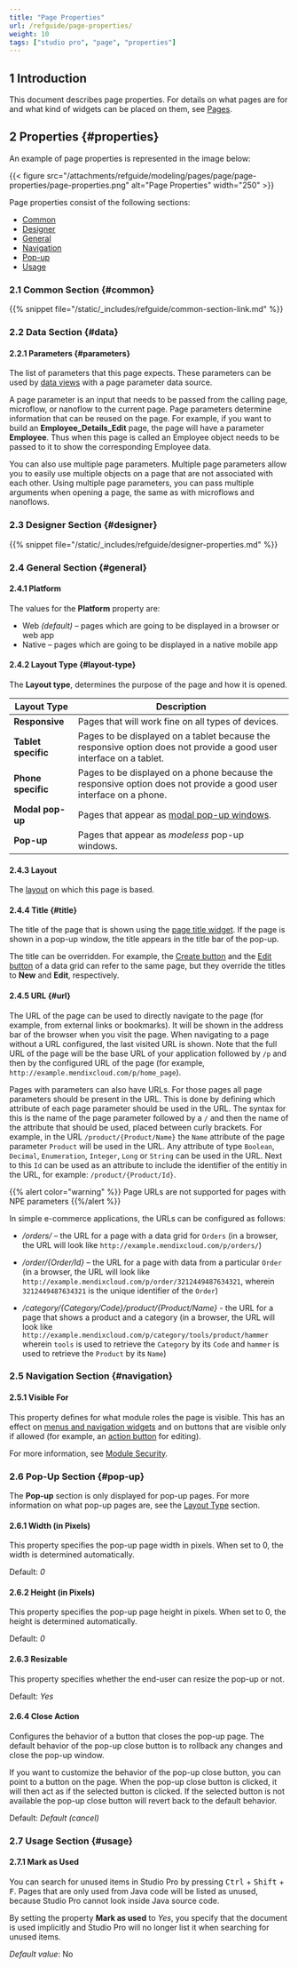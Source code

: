 ```yaml
---
title: "Page Properties"
url: /refguide/page-properties/
weight: 10
tags: ["studio pro", "page", "properties"]
---
```


## 1 Introduction

This document describes page properties. For details on what pages are for and what kind of widgets can be placed on them, see [Pages](/refguide/pages/).

## 2 Properties {#properties}

An example of page properties is represented in the image below:

{{< figure src="/attachments/refguide/modeling/pages/page/page-properties/page-properties.png" alt="Page Properties"   width="250"  >}}

Page properties consist of the following sections:

* [Common](#common)
* [Designer](#designer)
* [General](#general)
* [Navigation](#navigation)
* [Pop-up](#pop-up)
* [Usage](#usage)

### 2.1 Common Section {#common}

{{% snippet file="/static/_includes/refguide/common-section-link.md" %}}

### 2.2 Data Section {#data}

#### 2.2.1 Parameters {#parameters}

The list of parameters that this page expects. These parameters can be used by [data views](/refguide/data-view/) with a page parameter data source.

A page parameter is an input that needs to be passed from the calling page, microflow, or nanoflow to the current page. Page parameters determine information that can be reused on the page. For example, if you want to build an **Employee_Details_Edit** page, the page will have a parameter **Employee**. Thus when this page is called an Employee object needs to be passed to it to show the corresponding Employee data.

You can also use multiple page parameters. Multiple page parameters allow you to easily use multiple objects on a page that are not associated with each other. Using multiple page parameters, you can pass multiple arguments when opening a page, the same as with microflows and nanoflows.

### 2.3 Designer Section {#designer}

{{% snippet file="/static/_includes/refguide/designer-properties.md" %}}

### 2.4 General Section {#general}

#### 2.4.1 Platform

The values for the **Platform** property are:

* Web *(default)* – pages which are going to be displayed in a browser or web app
* Native – pages which are going to be displayed in a native mobile app

#### 2.4.2 Layout Type {#layout-type}

The **Layout type**, determines the purpose of the page and how it is opened.

| Layout Type         | Description                                                  |
| ------------------- | ------------------------------------------------------------ |
| **Responsive**      | Pages that will work fine on all types of devices.           |
| **Tablet specific** | Pages to be displayed on a tablet because the responsive option does not provide a good user interface on a tablet. |
| **Phone specific**  | Pages to be displayed on a phone because the responsive option does not provide a good user interface on a phone. |
| **Modal pop-up**    | Pages that appear as [modal pop-up windows](https://www.wikiwand.com/en/Modal_window). |
| **Pop-up**          | Pages that appear as *modeless* pop-up windows.              |

#### 2.4.3 Layout

The [layout](/refguide/layout/) on which this page is based.

#### 2.4.4 Title {#title}

The title of the page that is shown using the [page title widget](/refguide/page-title/). If the page is shown in a pop-up window, the title appears in the title bar of the pop-up.

The title can be overridden. For example, the [Create button](/refguide/control-bar/) and the [Edit button](/refguide/control-bar/) of a data grid can refer to the same page, but they override the titles to **New** and **Edit**, respectively.

#### 2.4.5 URL {#url}

The URL of the page can be used to directly navigate to the page (for example, from external links or bookmarks). It will be shown in the address bar of the browser when you visit the page. When navigating to a page without a URL configured, the last visited URL is shown. Note that the full URL of the page will be the base URL of your application followed by `/p` and then by the configured URL of the page (for example, `http://example.mendixcloud.com/p/home_page`).

Pages with parameters can also have URLs. For those pages all page parameters should be present in the URL. This is done by defining which attribute of each page parameter should be used in the URL. The syntax for this is the name of the page parameter followed by a `/` and then the name of the attribute that should be used, placed between curly brackets. For example, in the URL `/product/{Product/Name}` the `Name` attribute of the page parameter `Product` will be used in the URL. Any attribute of type `Boolean`, `Decimal`, `Enumeration`, `Integer`, `Long` or `String` can be used in the URL. Next to this `Id` can be used as an attribute to include the identifier of the entitiy in the URL, for example: `/product/{Product/Id}`.

{{% alert color="warning" %}}
Page URLs are not supported for pages with NPE parameters
{{%/alert %}}

In simple e-commerce applications, the URLs can be configured as follows:

- _/orders/_ – the URL for a page with a data grid for `Orders` (in a browser, the URL will look like `http://example.mendixcloud.com/p/orders/`)

- _/order/{Order/Id}_ – the URL for a page with data from a particular `Order` (in a browser, the URL will look like `http://example.mendixcloud.com/p/order/3212449487634321`, wherein `3212449487634321` is the unique identifier of the `Order`)

- _/category/{Category/Code}/product/{Product/Name}_ - the URL for a page that shows a product and a category (in a browser, the URL will look like `http://example.mendixcloud.com/p/category/tools/product/hammer` wherein `tools` is used to retrieve the `Category` by its `Code` and `hammer` is used to retrieve the `Product` by its `Name`)

### 2.5 Navigation Section {#navigation}

#### 2.5.1 Visible For

This property defines for what module roles the page is visible. This has an effect on [menus and navigation widgets](/refguide/menu-widgets/) and on buttons that are visible only if allowed (for example, an [action button](/refguide/button-widgets/) for editing).

For more information, see [Module Security](/refguide/module-security/).

### 2.6 Pop-Up Section {#pop-up}

The **Pop-up** section is only displayed for pop-up pages. For more information on what pop-up pages are, see the [Layout Type](#layout-type) section.

#### 2.6.1 Width (in Pixels)

This property specifies the pop-up page width in pixels. When set to 0, the width is determined automatically.

Default: *0*

#### 2.6.2 Height (in Pixels)

This property specifies the pop-up page height in pixels. When set to 0, the height is determined automatically.

Default: *0*

#### 2.6.3 Resizable

This property specifies whether the end-user can resize the pop-up or not.

Default: *Yes*

#### 2.6.4 Close Action

Configures the behavior of a button that closes the pop-up page. The default behavior of the pop-up close button is to rollback any changes and close the pop-up window.

If you want to customize the behavior of the pop-up close button, you can point to a button on the page. When the pop-up close button is clicked, it will then act as if the selected button is clicked. If the selected button is not available the pop-up close button will revert back to the default behavior.

Default: *Default (cancel)*

### 2.7 Usage Section {#usage}

#### 2.7.1 Mark as Used

You can search for unused items in Studio Pro by pressing <kbd>Ctrl</kbd> + <kbd>Shift</kbd> + <kbd>F</kbd>. Pages that are only used from Java code will be listed as unused, because Studio Pro cannot look inside Java source code.

By setting the property **Mark as used** to *Yes*, you specify that the document is used implicitly and Studio Pro will no longer list it when searching for unused items.

*Default value*: No
